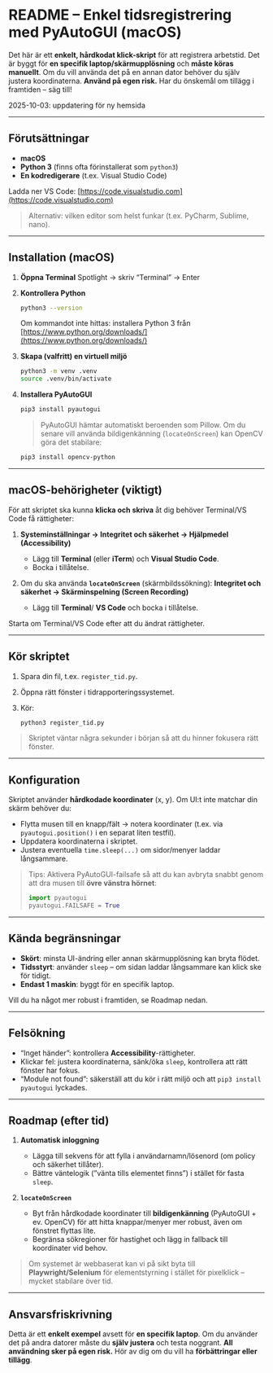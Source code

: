# README – Enkel tidsregistrering med PyAutoGUI (macOS)

Det här är ett **enkelt, hårdkodat klick-skript** för att registrera arbetstid. Det är byggt för **en specifik laptop/skärmupplösning** och **måste köras manuellt**. Om du vill använda det på en annan dator behöver du själv justera koordinaterna. **Använd på egen risk.**
Har du önskemål om tillägg i framtiden – säg till!

2025-10-03: uppdatering för ny hemsida

---

## Förutsättningar

* **macOS**
* **Python 3** (finns ofta förinstallerat som `python3`)
* **En kodredigerare** (t.ex. Visual Studio Code)

Ladda ner VS Code: [https://code.visualstudio.com](https://code.visualstudio.com)

> Alternativ: vilken editor som helst funkar (t.ex. PyCharm, Sublime, nano).

---

## Installation (macOS)

1. **Öppna Terminal**
   Spotlight → skriv “Terminal” → Enter

2. **Kontrollera Python**

   ```bash
   python3 --version
   ```

   Om kommandot inte hittas: installera Python 3 från [https://www.python.org/downloads/](https://www.python.org/downloads/)

3. **Skapa (valfritt) en virtuell miljö**

   ```bash
   python3 -m venv .venv
   source .venv/bin/activate
   ```

4. **Installera PyAutoGUI**

   ```bash
   pip3 install pyautogui
   ```

   > PyAutoGUI hämtar automatiskt beroenden som Pillow.
   > Om du senare vill använda bildigenkänning (`locateOnScreen`) kan OpenCV göra det stabilare:

   ```bash
   pip3 install opencv-python
   ```

---

## macOS-behörigheter (viktigt)

För att skriptet ska kunna **klicka och skriva** åt dig behöver Terminal/VS Code få rättigheter:

1. **Systeminställningar → Integritet och säkerhet → Hjälpmedel (Accessibility)**

   * Lägg till **Terminal** (eller **iTerm**) och **Visual Studio Code**.
   * Bocka i tillåtelse.

2. Om du ska använda **`locateOnScreen`** (skärmbildssökning):
   **Integritet och säkerhet → Skärminspelning (Screen Recording)**

   * Lägg till **Terminal**/ **VS Code** och bocka i tillåtelse.

Starta om Terminal/VS Code efter att du ändrat rättigheter.

---

## Kör skriptet

1. Spara din fil, t.ex. `register_tid.py`.
2. Öppna rätt fönster i tidrapporteringssystemet.
3. Kör:

   ```bash
   python3 register_tid.py
   ```

> Skriptet väntar några sekunder i början så att du hinner fokusera rätt fönster.

---

## Konfiguration

Skriptet använder **hårdkodade koordinater** (x, y). Om UI\:t inte matchar din skärm behöver du:

* Flytta musen till en knapp/fält → notera koordinater (t.ex. via `pyautogui.position()` i en separat liten testfil).
* Uppdatera koordinaterna i skriptet.
* Justera eventuella `time.sleep(...)` om sidor/menyer laddar långsammare.

> Tips: Aktivera PyAutoGUI-failsafe så att du kan avbryta snabbt genom att dra musen till **övre vänstra hörnet**:
>
> ```python
> import pyautogui
> pyautogui.FAILSAFE = True
> ```

---

## Kända begränsningar

* **Skört**: minsta UI-ändring eller annan skärmupplösning kan bryta flödet.
* **Tidsstyrt**: använder `sleep` – om sidan laddar långsammare kan klick ske för tidigt.
* **Endast 1 maskin**: byggt för en specifik laptop.

Vill du ha något mer robust i framtiden, se Roadmap nedan.

---

## Felsökning

* “Inget händer”: kontrollera **Accessibility**-rättigheter.
* Klickar fel: justera koordinaterna, sänk/öka `sleep`, kontrollera att rätt fönster har fokus.
* “Module not found”: säkerställ att du kör i rätt miljö och att `pip3 install pyautogui` lyckades.

---

## Roadmap (efter tid)

1. **Automatisk inloggning**

   * Lägga till sekvens för att fylla i användarnamn/lösenord (om policy och säkerhet tillåter).
   * Bättre väntelogik (”vänta tills elementet finns”) i stället för fasta `sleep`.

2. **`locateOnScreen`**

   * Byt från hårdkodade koordinater till **bildigenkänning** (PyAutoGUI + ev. OpenCV) för att hitta knappar/menyer mer robust, även om fönstret flyttas lite.
   * Begränsa sökregioner för hastighet och lägg in fallback till koordinater vid behov.

> Om systemet är webbaserat kan vi på sikt byta till **Playwright/Selenium** för elementstyrning i stället för pixelklick – mycket stabilare över tid.

---

## Ansvarsfriskrivning

Detta är ett **enkelt exempel** avsett för **en specifik laptop**. Om du använder det på andra datorer måste du **själv justera** och testa noggrant. **All användning sker på egen risk.**
Hör av dig om du vill ha **förbättringar eller tillägg**.
